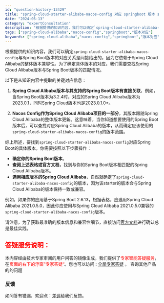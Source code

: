 ```yaml
---
id: "question-history-13429"
title: "spring-cloud-starter-alibaba-nacos-config 对应 springboot 版本 sca(spring-cloud-alibaba)"
date: "2024-05-13"
category: "expertConsultation"
description: "根据提供的知识内容，我们可以确定`spring-cloud-starter-alibaba-nacos-config`与Spring Boot版本的对应关系是间接给出的，因为它依赖于Spring Cloud Alibaba的整体版本兼容性。为了确定具体版本的对应，我们需要查找Spring Cloud"
tags: ["spring-cloud-alibaba","nacos-config","springboot","版本对应"]
keywords: ["spring-cloud-alibaba","nacos-config","springboot","版本对应"]
---
```


根据提供的知识内容，我们可以确定`spring-cloud-starter-alibaba-nacos-config`与Spring Boot版本的对应关系是间接给出的，因为它依赖于Spring Cloud Alibaba的整体版本兼容性。为了确定具体版本的对应，我们需要查找Spring Cloud Alibaba版本与Spring Boot版本的匹配情况。

以下是从知识内容中提取的关键对应信息：

1. **Spring Cloud Alibaba版本与其支持的Spring Boot版本有直接关联**，例如，当Spring Boot版本为3.2.4时，对应的Spring Cloud Alibaba版本为2023.0.1，同时Spring Cloud版本也是2023.0.1.0*。

2. **Nacos Config作为Spring Cloud Alibaba项目的一部分**，其版本跟随Spring Cloud Alibaba的整体版本更新。这意味着，当你知道想要使用的Spring Boot版本后，可以查找对应Spring Cloud Alibaba的版本，从而确定应该使用的`spring-cloud-starter-alibaba-nacos-config`的版本范围。

综上所述，要找到`spring-cloud-starter-alibaba-nacos-config`对应Spring Boot的具体版本，你需要按照以下步骤操作：

- **确定你的Spring Boot版本**。
- **查阅上述表格或官方文档**，找到与你的Spring Boot版本相匹配的Spring Cloud Alibaba版本。
- **选用相应版本的Spring Cloud Alibaba**，自然就确定了`spring-cloud-starter-alibaba-nacos-config`的版本，因为该starter的版本会与Spring Cloud Alibaba的版本保持一致或兼容。

例如，如果你的应用基于Spring Boot 2.6.13，根据表格，应选用Spring Cloud Alibaba 2021.0.5.0，因此你应使用与Spring Cloud Alibaba 2021.0.5.0兼容的`spring-cloud-starter-alibaba-nacos-config`版本。

请注意，为了获取最准确的版本信息和兼容性细节，直接访问[官方文档](https://sca.aliyun.com/docs/2023/overview/version-explain/)进行确认总是最佳实践。
## <font color="#FF0000">答疑服务说明：</font> 

本内容经由技术专家审阅的用户问答的镜像生成，我们提供了<font color="#FF0000">专家智能答疑服务</font>，在<font color="#FF0000">页面的右下的浮窗”专家答疑“</font>。您也可以访问 : [全局专家答疑](https://opensource.alibaba.com/chatBot) 。 咨询其他产品的的问题

### 反馈
如问答有错漏，欢迎点：[差评](https://ai.nacos.io/user/feedbackByEnhancerGradePOJOID?enhancerGradePOJOId=13434)给我们反馈。
